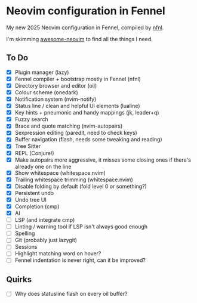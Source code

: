 # Neovim configuration in Fennel

My new 2025 Neovim configuration in Fennel, compiled by [nfnl][].

I'm skimming [awesome-neovim][] to find all the things I need.

## To Do

 - [x] Plugin manager (lazy)
 - [x] Fennel compiler + bootstrap mostly in Fennel (nfnl)
 - [x] Directory browser and editor (oil)
 - [x] Colour scheme (onedark)
 - [x] Notification system (nvim-notify)
 - [x] Status line / clean and helpful UI elements (lualine)
 - [x] Key hints + pneumonic and handy mappings (jk, leader+q)
 - [x] Fuzzy search
 - [x] Brace and quote matching (nvim-autopairs)
 - [x] Sexpression editing (paredit, need to check keys)
 - [x] Buffer navigation (flash, needs some tweaking and reading)
 - [x] Tree Sitter
 - [x] REPL (Conjure!)
 - [x] Make autopairs more aggressive, it misses some closing ones if there's already one on the line
 - [x] Show whitespace (whitespace.nvim)
 - [x] Trailing whitespace trimming (whitespace.nvim)
 - [x] Disable folding by default (fold level 0 or something?)
 - [x] Persistent undo
 - [x] Undo tree UI
 - [x] Completion (cmp)
 - [x] AI
 - [ ] LSP (and integrate cmp)
 - [ ] Linting / warning tool if LSP isn't always good enough
 - [ ] Spelling
 - [ ] Git (probably just lazygit)
 - [ ] Sessions
 - [ ] Highlight matching word on hover?
 - [ ] Fennel indentation is never right, can it be improved?

 ## Quirks

 - [ ] Why does statusline flash on every oil buffer?

[nfnl]: https://github.com/Olical/nfnl
[awesome-neovim]: https://github.com/rockerBOO/awesome-neovim

